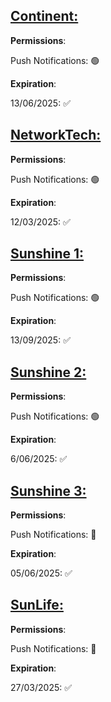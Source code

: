 ## [Continent:](wsf.com)
**Permissions**:

Push Notifications: 🟢

**Expiration**: 

13/06/2025: ✅

## [NetworkTech:](wsf.com)
**Permissions**:

Push Notifications: 🟢

**Expiration**:

12/03/2025: ✅

## [Sunshine 1:](wsf.com)
**Permissions**:

Push Notifications: 🟢

**Expiration**: 

13/09/2025: ✅

## [Sunshine 2:](wsf.com)
**Permissions**:

Push Notifications: 🟢

**Expiration**: 

6/06/2025: ✅

## [Sunshine 3:](wsf.com)
**Permissions**:

Push Notifications: 🔴

**Expiration**:

05/06/2025: ✅ 

## [SunLife:](wsf.com)
**Permissions**:

Push Notifications: 🔴

**Expiration**:

27/03/2025: ✅
